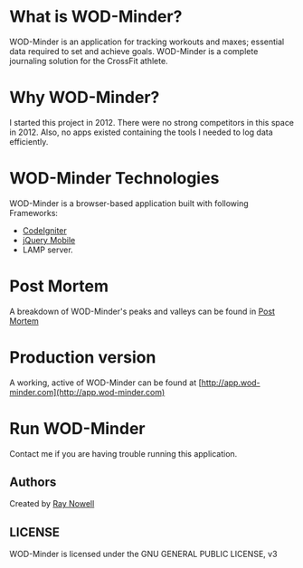 # What is WOD-Minder?

WOD-Minder is an application for tracking workouts and maxes; essential data required to set and achieve goals. WOD-Minder is a complete journaling solution for the CrossFit athlete.

# Why WOD-Minder?

  I started this project in 2012.  There were no strong competitors in this space in 2012.  Also, no apps existed containing the tools I needed to log data efficiently.


# WOD-Minder Technologies

 WOD-Minder is a browser-based application built with following Frameworks:
 
 * [CodeIgniter](http://www.codeigniter.com/)
 * [jQuery Mobile](http://jquerymobile.com/)
 * LAMP server.

# Post Mortem

A breakdown of WOD-Minder's peaks and valleys can be found in [Post Mortem](https://github.com/ray023/wod-minder/blob/master/PostMortem.md)
 
 
# Production version
	
  A working, active of WOD-Minder can be found at [http://app.wod-minder.com](http://app.wod-minder.com)
  
# Run WOD-Minder 

  Contact me if you are having trouble running this application.  

## Authors

 Created by [Ray Nowell](https://www.linkedin.com/profile/view?id=106526611)

## LICENSE

WOD-Minder is licensed under the GNU GENERAL PUBLIC LICENSE, v3  

